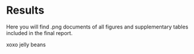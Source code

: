 # Results

Here you will find .png documents of all figures and supplementary tables included in the final report.

xoxo jelly beans
